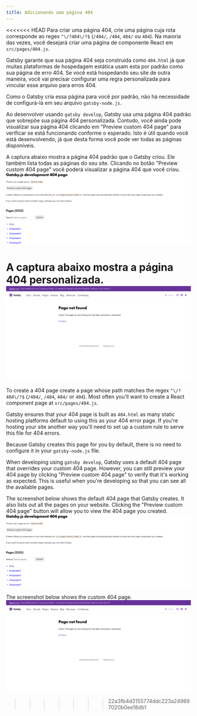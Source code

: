 ```yaml
---
title: Adicionando uma página 404
---
```


<<<<<<< HEAD
Para criar uma página 404, crie uma página cuja rota corresponde ao regex 
`^\/?404\/?$` (`/404/`, `/404`, `404/` ou `404`). Na maioria das vezes, 
você desejará criar uma página de componente React em `src/pages/404.js`.

Gatsby garante que sua página 404 seja construida como `404.html` já que muitas 
plataformas de hospedagem estática usam esta por padrão como sua página de erro 404. 
Se você está hospedando seu site de outra maneira, você vai precisar configurar uma
regra personalizada para vincular esse arquivo para erros 404.

Como o Gatsby cria essa página para você por padrão, não há necessidade de configurá-la em seu arquivo `gatsby-node.js`.

Ao desenvolver usando `gatsby develop`, Gatsby usa uma página 404 padrão que
sobrepõe sua página 404 personalizada. Contudo, você ainda pode visualizar 
sua página 404 clicando em "Preview custom 404 page" para verificar 
se está funcionando conforme o esperado. Isto é útil quando você está desenvolvendo, 
já que desta forma você pode ver todas as páginas disponíveis.

A captura abaixo mostra a página 404 padrão que o Gatsby criou. 
Ele também lista todas as páginas do seu site. Clicando no botão 
"Preview custom 404 page" você poderá visualizar a página 404 que você criou.
![Página 404 padrão do Gatsby](images/gatsby-default-404.png)

A captura abaixo mostra a página 404 personalizada.
![Página 404 personalizada do Gatsby](images/gatsby-custom-404.png)
=======
To create a 404 page create a page whose path matches the regex `^\/?404\/?$` (`/404/`, `/404`, `404/` or `404`). Most often you'll want to create a React component page at `src/pages/404.js`.

Gatsby ensures that your 404 page is built as `404.html` as many static hosting platforms default to using this as your 404 error page. If you're hosting your site another way you'll need to set up a custom rule to serve this file for 404 errors.

Because Gatsby creates this page for you by default, there is no need to configure it in your `gatsby-node.js` file.

When developing using `gatsby develop`, Gatsby uses a default 404 page that overrides your custom 404 page. However, you can still preview your 404 page by clicking "Preview custom 404 page" to verify that it's working as expected. This is useful when you're developing so that you can see all the available pages.

The screenshot below shows the default 404 page that Gatsby creates. It also lists out all the pages on your website. Clicking the "Preview custom 404 page" button will allow you to view the 404 page you created.
![Gatsby Default 404 Page](./images/gatsby-default-404.png)

The screenshot below shows the custom 404 page.
![Gatsby Custom 404 Page](./images/gatsby-custom-404.png)
>>>>>>> 22a3fb4d3155774ddc223a249897020b0ee18db1
